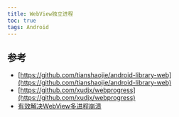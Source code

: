```yaml
---
title: WebView独立进程
toc: true
tags: Android
---
```





## 参考

- [https://github.com/tianshaojie/android-library-web](https://github.com/tianshaojie/android-library-web)
- [https://github.com/xudjx/webprogress](https://github.com/xudjx/webprogress)
- [有效解决WebView多进程崩溃](https://www.jianshu.com/p/48693ecd5d70)

